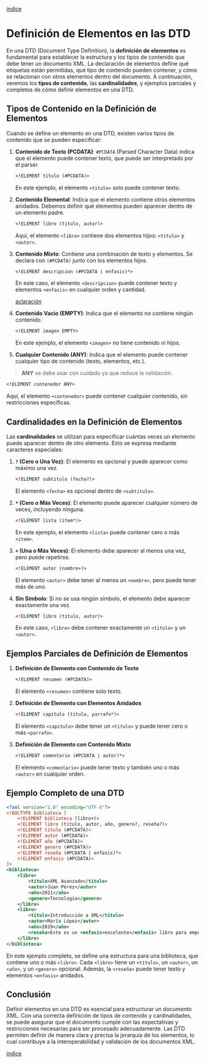 [índice](./LM0400_indice.md)

# Definición de Elementos en las DTD

En una DTD (Document Type Definition), la **definición de elementos** es fundamental para establecer la estructura y los tipos de contenido que debe tener un documento XML. La declaración de elementos define qué etiquetas están permitidas, qué tipo de contenido pueden contener, y cómo se relacionan con otros elementos dentro del documento. A continuación, veremos los **tipos de contenido**, las **cardinalidades**, y ejemplos parciales y completos de cómo definir elementos en una DTD.

## Tipos de Contenido en la Definición de Elementos

Cuando se define un elemento en una DTD, existen varios tipos de contenido que se pueden especificar:

1. **Contenido de Texto (PCDATA)**: `#PCDATA` (Parsed Character Data) indica que el elemento puede contener texto, que puede ser interpretado por el parser.
   ```xml
   <!ELEMENT titulo (#PCDATA)>
   ```
   En este ejemplo, el elemento `<titulo>` solo puede contener texto.

2. **Contenido Elemental**: Indica que el elemento contiene otros elementos anidados. Debemos definir qué elementos pueden aparecer dentro de un elemento padre.
   ```xml
   <!ELEMENT libro (titulo, autor)>
   ```
   Aquí, el elemento `<libro>` contiene dos elementos hijos: `<titulo>` y `<autor>`.

3. **Contenido Mixto**: Contiene una combinación de texto y elementos. Se declara con `(#PCDATA)` junto con los elementos hijos.
   ```xml
   <!ELEMENT descripcion (#PCDATA | enfasis)*>
   ```
   En este caso, el elemento `<descripcion>` puede contener texto y elementos `<enfasis>` en cualquier orden y cantidad.

   [aclaración](./LM040302d_aclaramixto.md)

4. **Contenido Vacio (EMPTY)**: Indica que el elemento no contiene ningún contenido.
   ```xml
   <!ELEMENT imagen EMPTY>
   ```
   En este ejemplo, el elemento `<imagen>` no tiene contenido ni hijos.

5. **Cualquier Contenido (ANY)**: Indica que el elemento puede contener cualquier tipo de contenido (texto, elementos, etc.).
> **ANY** se debe usar con cuidado ya que reduce la validación.
   ```xml
   <!ELEMENT contenedor ANY>
   ```
   Aquí, el elemento `<contenedor>` puede contener cualquier contenido, sin restricciones específicas.

## Cardinalidades en la Definición de Elementos

Las **cardinalidades** se utilizan para especificar cuántas veces un elemento puede aparecer dentro de otro elemento. Esto se expresa mediante caracteres especiales:

1. **`?` (Cero o Una Vez)**: El elemento es opcional y puede aparecer como máximo una vez.
   ```xml
   <!ELEMENT subtitulo (fecha?)>
   ```
   El elemento `<fecha>` es opcional dentro de `<subtitulo>`.

2. **`*` (Cero o Más Veces)**: El elemento puede aparecer cualquier número de veces, incluyendo ninguna.
   ```xml
   <!ELEMENT lista (item*)>
   ```
   En este ejemplo, el elemento `<lista>` puede contener cero o más `<item>`.

3. **`+` (Una o Más Veces)**: El elemento debe aparecer al menos una vez, pero puede repetirse.
   ```xml
   <!ELEMENT autor (nombre+)>
   ```
   El elemento `<autor>` debe tener al menos un `<nombre>`, pero puede tener más de uno.

4. **Sin Símbolo**: Si no se usa ningún símbolo, el elemento debe aparecer exactamente una vez.
   ```xml
   <!ELEMENT libro (titulo, autor)>
   ```
   En este caso, `<libro>` debe contener exactamente un `<titulo>` y un `<autor>`.

## Ejemplos Parciales de Definición de Elementos

1. **Definición de Elemento con Contenido de Texto**
   ```xml
   <!ELEMENT resumen (#PCDATA)>
   ```
   El elemento `<resumen>` contiene solo texto.

2. **Definición de Elemento con Elementos Anidados**
   ```xml
   <!ELEMENT capitulo (titulo, parrafo*)>
   ```
   El elemento `<capitulo>` debe tener un `<titulo>` y puede tener cero o más `<parrafo>`.

3. **Definición de Elemento con Contenido Mixto**
   ```xml
   <!ELEMENT comentario (#PCDATA | autor)*>
   ```
   El elemento `<comentario>` puede tener texto y también uno o más `<autor>` en cualquier orden.

## Ejemplo Completo de una DTD

```xml
<?xml version="1.0" encoding="UTF-8"?>
<!DOCTYPE biblioteca [
    <!ELEMENT biblioteca (libro+)>
    <!ELEMENT libro (titulo, autor, año, genero?, reseña?)>
    <!ELEMENT titulo (#PCDATA)>
    <!ELEMENT autor (#PCDATA)>
    <!ELEMENT año (#PCDATA)>
    <!ELEMENT genero (#PCDATA)>
    <!ELEMENT reseña (#PCDATA | enfasis)*>
    <!ELEMENT enfasis (#PCDATA)>
]>
<biblioteca>
    <libro>
        <titulo>XML Avanzado</titulo>
        <autor>Juan Pérez</autor>
        <año>2021</año>
        <genero>Tecnología</genero>
    </libro>
    <libro>
        <titulo>Introducción a XML</titulo>
        <autor>María López</autor>
        <año>2019</año>
        <reseña>Este es un <enfasis>excelente</enfasis> libro para empezar.</reseña>
    </libro>
</biblioteca>
```

En este ejemplo completo, se define una estructura para una biblioteca, que contiene uno o más `<libro>`. Cada `<libro>` tiene un `<titulo>`, un `<autor>`, un `<año>`, y un `<genero>` opcional. Además, la `<reseña>` puede tener texto y elementos `<enfasis>` anidados.

## Conclusión

Definir elementos en una DTD es esencial para estructurar un documento XML. Con una correcta definición de tipos de contenido y cardinalidades, se puede asegurar que el documento cumple con las expectativas y restricciones necesarias para ser procesado adecuadamente. Las DTD permiten definir de manera clara y precisa la jerarquía de los elementos, lo cual contribuye a la interoperabilidad y validación de los documentos XML.

[índice](./LM0400_indice.md)
